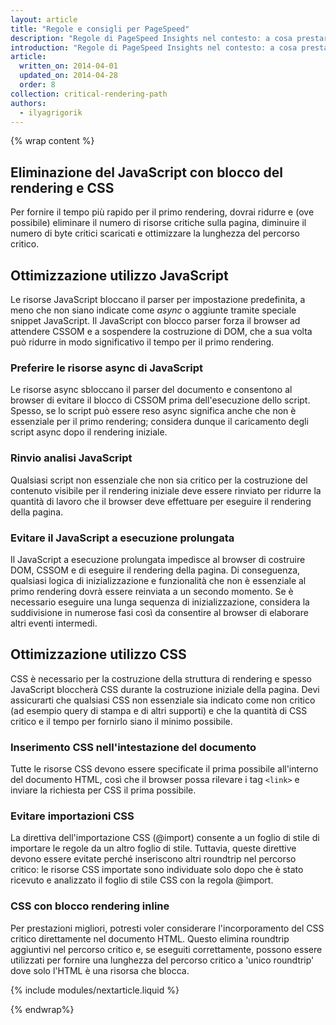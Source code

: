 ```yaml
---
layout: article
title: "Regole e consigli per PageSpeed"
description: "Regole di PageSpeed Insights nel contesto: a cosa prestare attenzione quando si ottimizza il percorso di rendering critico e perché."
introduction: "Regole di PageSpeed Insights nel contesto: a cosa prestare attenzione quando si ottimizza il percorso di rendering critico e perché."
article:
  written_on: 2014-04-01
  updated_on: 2014-04-28
  order: 8
collection: critical-rendering-path
authors:
  - ilyagrigorik
---
```

{% wrap content %}

## Eliminazione del JavaScript con blocco del rendering e CSS

Per fornire il tempo più rapido per il primo rendering, dovrai ridurre e (ove possibile) eliminare il numero di risorse critiche sulla pagina, diminuire il numero di byte critici scaricati e ottimizzare la lunghezza del percorso critico.

## Ottimizzazione utilizzo JavaScript

Le risorse JavaScript bloccano il parser per impostazione predefinita, a meno che non siano indicate come _async_ o aggiunte tramite speciale snippet JavaScript. Il JavaScript con blocco parser forza il browser ad attendere CSSOM e a sospendere la costruzione di DOM, che a sua volta può ridurre in modo significativo il tempo per il primo rendering.

### **Preferire le risorse async di JavaScript**

Le risorse async sbloccano il parser del documento e consentono al browser di evitare il blocco di CSSOM prima dell'esecuzione dello script. Spesso, se lo script può essere reso async significa anche che non è essenziale per il primo rendering; considera dunque il caricamento degli script async dopo il rendering iniziale.

### **Rinvio analisi JavaScript**

Qualsiasi script non essenziale che non sia critico per la costruzione del contenuto visibile per il rendering iniziale deve essere rinviato per ridurre la quantità di lavoro che il browser deve effettuare per eseguire il rendering della pagina.

### **Evitare il JavaScript a esecuzione prolungata**

Il JavaScript a esecuzione prolungata impedisce al browser di costruire DOM, CSSOM e di eseguire il rendering della pagina. Di conseguenza, qualsiasi logica di inizializzazione e funzionalità che non è essenziale al primo rendering dovrà essere reinviata a un secondo momento. Se è necessario eseguire una lunga sequenza di inizializzazione, considera la suddivisione in numerose fasi così da consentire al browser di elaborare altri eventi intermedi.

## Ottimizzazione utilizzo CSS

CSS è necessario per la costruzione della struttura di rendering e spesso JavaScript bloccherà CSS durante la costruzione iniziale della pagina. Devi assicurarti che qualsiasi CSS non essenziale sia indicato come non critico (ad esempio query di stampa e di altri supporti) e che la quantità di CSS critico e il tempo per fornirlo siano il minimo possibile.

### **Inserimento CSS nell'intestazione del documento**

Tutte le risorse CSS devono essere specificate il prima possibile all'interno del documento HTML, così che il browser possa rilevare i tag `<link>` e inviare la richiesta per CSS il prima possibile.

### **Evitare importazioni CSS**

La direttiva dell'importazione CSS (@import) consente a un foglio di stile di importare le regole da un altro foglio di stile. Tuttavia, queste direttive devono essere evitate perché inseriscono altri roundtrip nel percorso critico: le risorse CSS importate sono individuate solo dopo che è stato ricevuto e analizzato il foglio di stile CSS con la regola @import.

### **CSS con blocco rendering inline**

Per prestazioni migliori, potresti voler considerare l'incorporamento del CSS critico direttamente nel documento HTML. Questo elimina roundtrip aggiuntivi nel percorso critico e, se eseguiti correttamente, possono essere utilizzati per fornire una lunghezza del percorso critico a 'unico roundtrip' dove solo l'HTML è una risorsa che blocca.

{% include modules/nextarticle.liquid %}

{% endwrap%}

